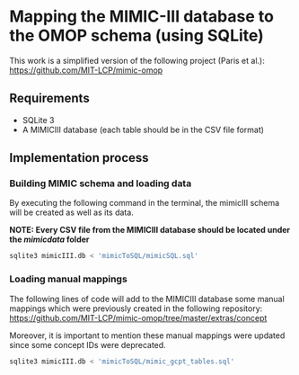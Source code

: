 # Mapping the MIMIC-III database to the OMOP schema (using SQLite)

This work is a simplified version of the following project (Paris et al.): https://github.com/MIT-LCP/mimic-omop

## Requirements
- SQLite 3
- A MIMICIII database (each table should be in the CSV file format)

## Implementation process
### Building MIMIC schema and loading data

By executing the following command in the terminal, the mimicIII schema will be created as well as its data.

**NOTE: Every CSV file from the MIMICIII database should be located under the *mimicdata* folder**
```bash
sqlite3 mimicIII.db < 'mimicToSQL/mimicSQL.sql'
```
### Loading manual mappings

The following lines of code will add to the MIMICIII database some manual mappings which were previously created in the following repository: https://github.com/MIT-LCP/mimic-omop/tree/master/extras/concept

Moreover, it is important to mention these manual mappings were updated since some concept IDs were deprecated.

```bash
sqlite3 mimicIII.db < 'mimicToSQL/mimic_gcpt_tables.sql'
```


